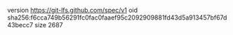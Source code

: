 version https://git-lfs.github.com/spec/v1
oid sha256:f6cca749b56291fc0fac0faaef95c2092909881fd43d5a913457bf67d43becc7
size 2687
